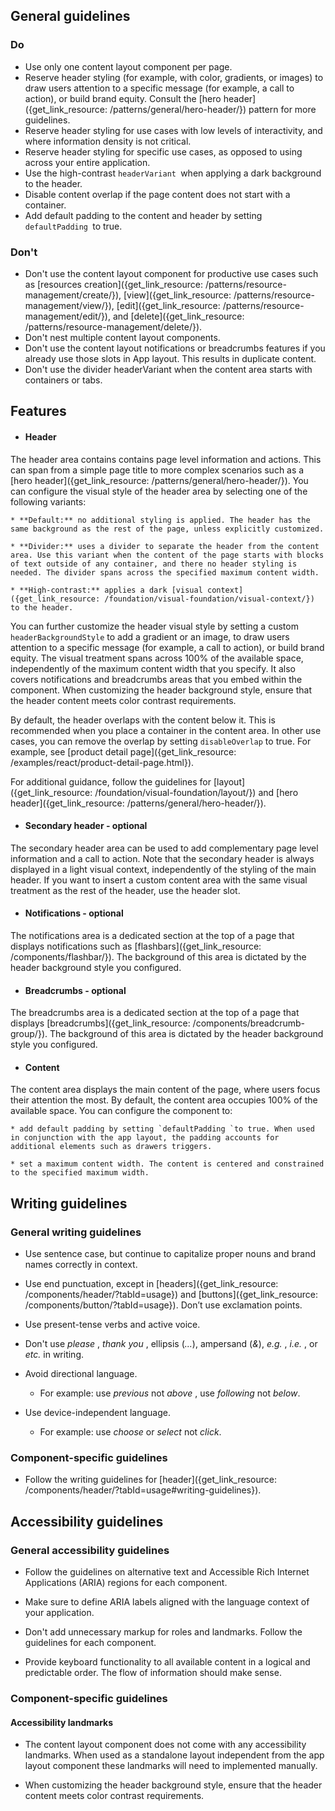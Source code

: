 ## General guidelines

### Do

  * Use only one content layout component per page.
  * Reserve header styling (for example, with color, gradients, or images) to draw users attention to a specific message (for example, a call to action), or build brand equity. Consult the [hero header]({get_link_resource: /patterns/general/hero-header/}) pattern for more guidelines.
  * Reserve header styling for use cases with low levels of interactivity, and where information density is not critical.
  * Reserve header styling for specific use cases, as opposed to using across your entire application.
  * Use the high-contrast `headerVariant `when applying a dark background to the header.
  * Disable content overlap if the page content does not start with a container.
  * Add default padding to the content and header by setting `defaultPadding `to true.



### Don't

  * Don't use the content layout component for productive use cases such as [resources creation]({get_link_resource: /patterns/resource-management/create/}), [view]({get_link_resource: /patterns/resource-management/view/}), [edit]({get_link_resource: /patterns/resource-management/edit/}), and [delete]({get_link_resource: /patterns/resource-management/delete/}).
  * Don't nest multiple content layout components.
  * Don't use the content layout notifications or breadcrumbs features if you already use those slots in App layout. This results in duplicate content.
  * Don't use the divider headerVariant when the content area starts with containers or tabs.



## Features

  * #### Header

The header area contains contains page level information and actions. This can span from a simple page title to more complex scenarios such as a [hero header]({get_link_resource: /patterns/general/hero-header/}). You can configure the visual style of the header area by selecting one of the following variants:

    * **Default:** no additional styling is applied. The header has the same background as the rest of the page, unless explicitly customized.

    * **Divider:** uses a divider to separate the header from the content area. Use this variant when the content of the page starts with blocks of text outside of any container, and there no header styling is needed. The divider spans across the specified maximum content width.

    * **High-contrast:** applies a dark [visual context]({get_link_resource: /foundation/visual-foundation/visual-context/}) to the header.

You can further customize the header visual style by setting a custom `headerBackgroundStyle` to add a gradient or an image, to draw users attention to a specific message (for example, a call to action), or build brand equity. The visual treatment spans across 100% of the available space, independently of the maximum content width that you specify. It also covers notifications and breadcrumbs areas that you embed within the component. When customizing the header background style, ensure that the header content meets color contrast requirements.

By default, the header overlaps with the content below it. This is recommended when you place a container in the content area. In other use cases, you can remove the overlap by setting `disableOverlap` to true. For example, see [product detail page]({get_link_resource: /examples/react/product-detail-page.html}).

For additional guidance, follow the guidelines for [layout]({get_link_resource: /foundation/visual-foundation/layout/}) and [hero header]({get_link_resource: /patterns/general/hero-header/}).

  * #### Secondary header \- optional

The secondary header area can be used to add complementary page level information and a call to action. Note that the secondary header is always displayed in a light visual context, independently of the styling of the main header. If you want to insert a custom content area with the same visual treatment as the rest of the header, use the header slot.

  * #### Notifications \- optional

The notifications area is a dedicated section at the top of a page that displays notifications such as [flashbars]({get_link_resource: /components/flashbar/}). The background of this area is dictated by the header background style you configured.

  * #### Breadcrumbs \- optional

The breadcrumbs area is a dedicated section at the top of a page that displays [breadcrumbs]({get_link_resource: /components/breadcrumb-group/}). The background of this area is dictated by the header background style you configured.

  * #### Content

The content area displays the main content of the page, where users focus their attention the most. By default, the content area occupies 100% of the available space. You can configure the component to:

    * add default padding by setting `defaultPadding `to true. When used in conjunction with the app layout, the padding accounts for additional elements such as drawers triggers.

    * set a maximum content width. The content is centered and constrained to the specified maximum width.




## Writing guidelines

### General writing guidelines

  * Use sentence case, but continue to capitalize proper nouns and brand names correctly in context.

  * Use end punctuation, except in [headers]({get_link_resource: /components/header/?tabId=usage}) and [buttons]({get_link_resource: /components/button/?tabId=usage}). Don’t use exclamation points.

  * Use present-tense verbs and active voice.

  * Don't use _please_ , _thank you_ , ellipsis (_..._), ampersand (_&_), _e.g._ , _i.e._ , or _etc._ in writing.

  * Avoid directional language.

    * For example: use _previous_ not _above_ , use _following_ not _below_.

  * Use device-independent language.

    * For example: use _choose_ or _select_ not _click_.




### Component-specific guidelines

  * Follow the writing guidelines for [header]({get_link_resource: /components/header/?tabId=usage#writing-guidelines}).




## Accessibility guidelines

### General accessibility guidelines

  * Follow the guidelines on alternative text and Accessible Rich Internet Applications (ARIA) regions for each component.

  * Make sure to define ARIA labels aligned with the language context of your application.

  * Don't add unnecessary markup for roles and landmarks. Follow the guidelines for each component.

  * Provide keyboard functionality to all available content in a logical and predictable order. The flow of information should make sense.




### Component-specific guidelines

#### Accessibility landmarks

  * The content layout component does not come with any accessibility landmarks. When used as a standalone layout independent from the app layout component these landmarks will need to implemented manually.

  * When customizing the header background style, ensure that the header content meets color contrast requirements.



